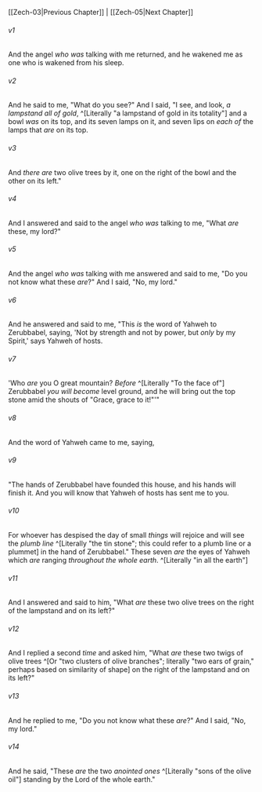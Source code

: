 ﻿---
aliases:
  - Zechariah 4
---

[[Zech-03|Previous Chapter]] | [[Zech-05|Next Chapter]]

###### v1
And the angel _who was_ talking with me returned, and he wakened me as one who is wakened from his sleep.

###### v2
And he said to me, "What do you see?" And I said, "I see, and look, _a lampstand all of gold_, ^[Literally "a lampstand of gold in its totality"] and a bowl _was_ on its top, and its seven lamps on it, and seven lips on _each of_ the lamps that _are_ on its top.

###### v3
And _there are_ two olive trees by it, one on the right of the bowl and the other on its left."

###### v4
And I answered and said to the angel _who was_ talking to me, "What _are_ these, my lord?"

###### v5
And the angel _who was_ talking with me answered and said to me, "Do you not know what these _are_?" And I said, "No, my lord."

###### v6
And he answered and said to me, "This _is_ the word of Yahweh to Zerubbabel, saying, 'Not by strength and not by power, but _only_ by my Spirit,' says Yahweh of hosts.

###### v7
'Who _are_ you O great mountain? _Before_ ^[Literally "To the face of"] Zerubbabel _you will become_ level ground, and he will bring out the top stone amid the shouts of "Grace, grace to it!"'"

###### v8
And the word of Yahweh came to me, saying,

###### v9
"The hands of Zerubbabel have founded this house, and his hands will finish it. And you will know that Yahweh of hosts has sent me to you.

###### v10
For whoever has despised the day of small _things_ will rejoice and will see the _plumb line_ ^[Literally "the tin stone"; this could refer to a plumb line or a plummet] in the hand of Zerubbabel."
These seven _are_ the eyes of Yahweh which _are_ ranging _throughout the whole earth_. ^[Literally "in all the earth"]

###### v11
And I answered and said to him, "What _are_ these two olive trees on the right of the lampstand and on its left?"

###### v12
And I replied a second _time_ and asked him, "What _are_ these two twigs of olive trees ^[Or "two clusters of olive branches"; literally "two ears of grain," perhaps based on similarity of shape] on the right of the lampstand and on its left?"

###### v13
And he replied to me, "Do you not know what these _are_?" And I said, "No, my lord."

###### v14
And he said, "These _are_ the two _anointed ones_ ^[Literally "sons of the olive oil"] standing by the Lord of the whole earth."